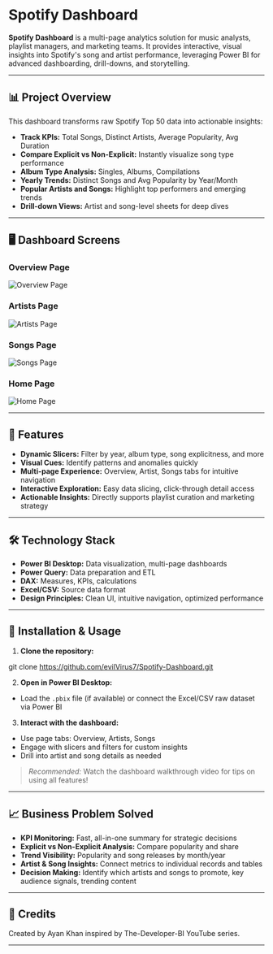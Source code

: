# Spotify Dashboard

**Spotify Dashboard** is a multi-page analytics solution for music analysts, playlist managers, and marketing teams. It provides interactive, visual insights into Spotify's song and artist performance, leveraging Power BI for advanced dashboarding, drill-downs, and storytelling.

---

## 📊 Project Overview

This dashboard transforms raw Spotify Top 50 data into actionable insights:
- **Track KPIs:** Total Songs, Distinct Artists, Average Popularity, Avg Duration
- **Compare Explicit vs Non-Explicit:** Instantly visualize song type performance
- **Album Type Analysis:** Singles, Albums, Compilations
- **Yearly Trends:** Distinct Songs and Avg Popularity by Year/Month
- **Popular Artists and Songs:** Highlight top performers and emerging trends
- **Drill-down Views:** Artist and song-level sheets for deep dives

---

## 🖥️ Dashboard Screens

### Overview Page
![Overview Page](Screenshot-2025-10-23-172203.jpg)

### Artists Page
![Artists Page](Screenshot-2025-10-23-172221.jpg)

### Songs Page
![Songs Page](Screenshot-2025-10-23-172234.jpg)

### Home Page
![Home Page](Screenshot-2025-10-23-172136.jpg)

---

## 🚀 Features

- **Dynamic Slicers:** Filter by year, album type, song explicitness, and more
- **Visual Cues:** Identify patterns and anomalies quickly
- **Multi-page Experience:** Overview, Artist, Songs tabs for intuitive navigation
- **Interactive Exploration:** Easy data slicing, click-through detail access
- **Actionable Insights:** Directly supports playlist curation and marketing strategy

---

## 🛠️ Technology Stack

- **Power BI Desktop:** Data visualization, multi-page dashboards
- **Power Query:** Data preparation and ETL
- **DAX:** Measures, KPIs, calculations
- **Excel/CSV:** Source data format
- **Design Principles:** Clean UI, intuitive navigation, optimized performance

---

## 📝 Installation & Usage

1. **Clone the repository:**  

git clone https://github.com/evilVirus7/Spotify-Dashboard.git


2. **Open in Power BI Desktop:**  
- Load the `.pbix` file (if available) or connect the Excel/CSV raw dataset via Power BI

3. **Interact with the dashboard:**  
- Use page tabs: Overview, Artists, Songs  
- Engage with slicers and filters for custom insights  
- Drill into artist and song details as needed

> *Recommended:* Watch the dashboard walkthrough video for tips on using all features!

---

## 📈 Business Problem Solved

- **KPI Monitoring:** Fast, all-in-one summary for strategic decisions
- **Explicit vs Non-Explicit Analysis:** Compare popularity and share
- **Trend Visibility:** Popularity and song releases by month/year
- **Artist & Song Insights:** Connect metrics to individual records and tables
- **Decision Making:** Identify which artists and songs to promote, key audience signals, trending content

---

## 🤝 Credits

Created by Ayan Khan inspired by The-Developer-BI YouTube series.

---

